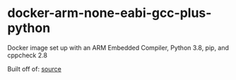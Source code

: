 # docker-arm-none-eabi-gcc-plus-python

Docker image set up with an ARM Embedded Compiler, Python 3.8, pip, and cppcheck 2.8

Built off of: [source](https://github.com/strongly-typed/docker-arm-none-eabi-gcc)
